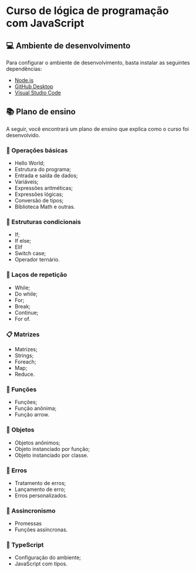 # Curso de lógica de programação com JavaScript

## 💻 Ambiente de desenvolvimento

Para configurar o ambiente de desenvolvimento, basta instalar as seguintes dependências:

- [Node.js](https://nodejs.org/en/)
- [GitHub Desktop](https://desktop.github.com/)
- [Visual Studio Code](https://code.visualstudio.com/)

## 📚 Plano de ensino

A seguir, você encontrará um plano de ensino que explica como o curso foi desenvolvido.

### 📖 Operações básicas

- Hello World;
- Estrutura do programa;
- Entrada e saída de dados;
- Variáveis;
- Expressões aritméticas;
- Expressões lógicas;
- Conversão de tipos;
- Biblioteca Math e outras.

### 🤔 Estruturas condicionais

- If;
- If else;
- Elif
- Switch case;
- Operador ternário.

### 🔁 Laços de repetição

- While;
- Do while;
- For;
- Break; 
- Continue;
- For of.

### 📋 Matrizes

- Matrizes;
- Strings;
- Foreach;
- Map;
- Reduce.

### 📝 Funções

- Funções;
- Função anônima;
- Função arrow.

### 📁 Objetos

- Objetos anônimos;
- Objeto instanciado por função;
- Objeto instanciado por classe.

### 🚨 Erros

- Tratamento de erros;
- Lançamento de erro;
- Erros personalizados.

### 📡 Assincronismo

- Promessas
- Funções assíncronas.

### 📃 TypeScript

- Configuração do ambiente;
- JavaScript com tipos.